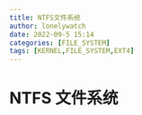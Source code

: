```yaml
---
title: NTFS文件系统
author: lonelywatch
date: 2022-09-5 15:14
categories: [FILE_SYSTEM]
tags: [KERNEL,FILE_SYSTEM,EXT4] 
---
```


# NTFS 文件系统


